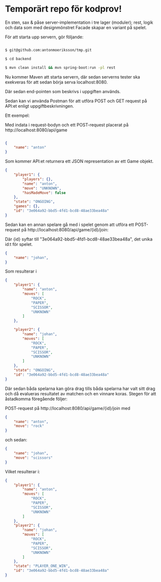 # Temporärt repo för kodprov! 

En sten, sax & påse server-implementation i tre lager (moduler); rest, logik och data som med designmönstret Facade skapar en variant på spelet. 

För att starta upp servern, gör följande: 

```sh 

$ git@github.com:antonmoeriksson/tmp.git 

$ cd backend 

$ mvn clean install && mvn spring-boot:run -pl rest 

``` 

Nu kommer Maven att starta servern, där sedan serverns tester ska exekveras för att sedan börja serva localhost:8080. 

Där sedan end-pointen som beskrivs i uppgiften används. 


Sedan kan vi använda Postman för att utföra POST och GET request på API:et enligt uppgiftbeskrivningen. 

Ett exempel: 

Med indata i request-bodyn och ett POST-request placerat på http://localhost:8080/api/game 

```json 

{ 
    "name": "anton" 
} 

``` 

Som kommer API:et returnera ett JSON representation av ett Game objekt. 

  

```json 
{ 
    "player1": { 
        "players": {}, 
        "name": "anton", 
        "move": "UNKNOWN", 
        "hasMadeMove": false 
    }, 
    "state": "ONGOING", 
    "games": {}, 
    "id": "3e064a92-bbd5-4fd1-bcd8-48ae33bea48a" 
} 

``` 

Sedan kan en annan spelare gå med i spelet genom att utföra ett POST-request på http://localhost:8080/api/game/{id}/join: 

Där {id} syftar till "3e064a92-bbd5-4fd1-bcd8-48ae33bea48a", det unika id:t för spelet. 

```json 
{ 
    "name": "johan", 
} 

``` 

Som resulterar i  

```json 
{ 
    "player1": { 
        "name": "anton", 
        "moves": [ 
            "ROCK", 
            "PAPER", 
            "SCISSOR", 
            "UNKNOWN" 
        ] 
    }, 

    "player2": { 
        "name": "johan", 
        "moves": [ 
            "ROCK", 
            "PAPER", 
            "SCISSOR", 
            "UNKNOWN" 
        ] 
    }, 
    "state": "ONGOING", 
    "id": "3e064a92-bbd5-4fd1-bcd8-48ae33bea48a" 
} 

``` 

Där sedan båda spelarna kan göra drag tills båda spelarna har valt sitt drag och då evalueras resultatet av matchen och en vinnare koras. Stegen för att åstadkomma föregående följer: 

POST-request på http://localhost:8080/api/game/{id}/join med 

```json 
{ 
    "name": "anton", 
    "move": "rock" 
} 

``` 

och sedan: 

```json 
{ 
    "name": "johan", 
    "move": "scissors" 
} 
``` 

Vilket resulterar i: 

```json 
{ 
    "player1": { 
        "name": "anton", 
        "moves": [ 
            "ROCK", 
            "PAPER", 
            "SCISSOR", 
            "UNKNOWN" 
        ] 
    }, 
    "player2": { 
        "name": "johan", 
        "moves": [ 
            "ROCK", 
            "PAPER", 
            "SCISSOR", 
            "UNKNOWN" 
        ] 
    }, 
    "state": "PLAYER_ONE_WIN", 
    "id": "3e064a92-bbd5-4fd1-bcd8-48ae33bea48a" 
} 

``` 
